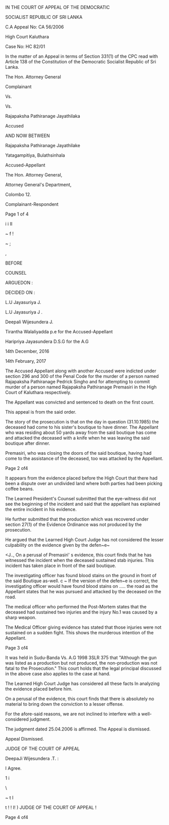 IN THE COURT OF APPEAL OF THE DEMOCRATIC

SOCIALIST REPUBLIC OF SRI LANKA

C.A Appeal No: CA 56/2006

High Court Kaluthara

Case No: HC 82/01

In the matter of an Appeal in terms of Section 331(1) of the CPC read with Article 138 of the Constitution of the Democratic Socialist Republic of Sri Lanka.

The Hon. Attorney General

Complainant

Vs.

Vs.

Rajapaksha Pathiranage Jayathilaka

Accused

AND NOW BETWEEN

Rajapaksha Pathiranage Jayathilake

Yatagampitiya, Bulathsinhala

Accused-Appellant

The Hon. Attorney General,

Attorney General's Department,

Colombo 12.

Complainant-Respondent

Page 1 of 4

i i II

~ f !

~ ;

,

BEFORE

COUNSEL

ARGUEDON :

DECIDED ON :

L.U Jayasuriya J.

L.U Jayasuriya J .

Deepali Wijesundera J.

Tirantha Walaliyadda p.e for the Accused-Appellant

Haripriya Jayasundera D.S.G for the A.G

14th December, 2016

14th February, 2017

The Accused Appellant along with another Accused were indicted under section 296 and 300 of the Penal Code for the murder of a person named Rajapaksha Pathiranage Pedrick Singho and for attempting to commit murder of a person named Rajapaksha Pathiranage Premasiri in the High Court of Kaluthara respectively.

The Appellant was convicted and sentenced to death on the first count.

This appeal is from the said order.

The story of the prosecution is that on the day in question (31.10.1985) the deceased had come to his sister's boutique to have dinner. The Appellant who was residing about 50 yards away from the said boutique has come and attacked the deceased with a knife when he was leaving the said boutique after dinner.

Premasiri, who was closing the doors of the said boutique, having had come to the assistance of the deceased, too was attacked by the Appellant.

Page 2 of4

It appears from the evidence placed before the High Court that there had been a dispute over an undivided land where both parties had been picking coffee beans.

The Learned President's Counsel submitted that the eye-witness did not see the beginning of the incident and said that the appellant has explained the entire incident in his evidence.

He further submitted that the production which was recovered under section 27(1) of the Evidence Ordinance was not produced by the prosecution.

He argued that the Learned High Court Judge has not considered the lesser culpability on the evidence given by the defen~e~

<J.., On a perusal of Premasiri' s evidence, this court finds that he has witnessed the incident when the deceased sustained stab injuries. This incident has taken place in front of the said boutique.

The investigating officer has found blood stains on the ground in front of the said Boutique as-well. c ~ If the version of the defen~e is correct, the investigating officer would have found blood stains on ..... the road as the Appellant states that he was pursued and attacked by the deceased on the road.

The medical officer who performed the Post-Mortem states that the deceased had sustained two injuries and the injury No.1 was caused by a sharp weapon.

The Medical Officer giving evidence has stated that those injuries were not sustained on a sudden fight. This shows the murderous intention of the Appellant.

Page 3 of4

It was held in Sudu-Banda Vs. A.G 1998 3SLR 375 that "Although the gun was listed as a production but not produced, the non-production was not fatal to the Prosecution." This court holds that the legal principal discussed in the above case also applies to the case at hand.

The Learned High Court Judge has considered all these facts In analyzing the evidence placed before him.

On a perusal of the evidence, this court finds that there is absolutely no material to bring down the conviction to a lesser offense.

For the afore-said reasons, we are not inclined to interfere with a well-considered judgment.

The judgment dated 25.04.2006 is affirmed. The Appeal is dismissed.

Appeal Dismissed.

JUDGE OF THE COURT OF APPEAL

DeepaJi Wijesundera .T. :

I Agree.

1 i

\

~ t I

t ! ! I! ) JUDGE OF THE COURT OF APPEAL !

Page 4 of4